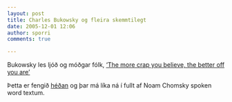 ```yaml
---
layout: post
title: Charles Bukowsky og fleira skemmtilegt
date: 2005-12-01 12:06
author: sporri
comments: true

---
```

Bukowsky les ljóð og móðgar fólk, <a href="http://www.greylodge.org/tracker/gettorrent.php?info_hash=05dad2551bf8515642f3da1615895e894a68d937">‘The more crap you believe, the better off you are’</a>

Þetta er fengið <a href="http://www.greylodge.org/gpc/">héðan</a> og þar má líka ná í fullt af Noam Chomsky spoken word textum.
